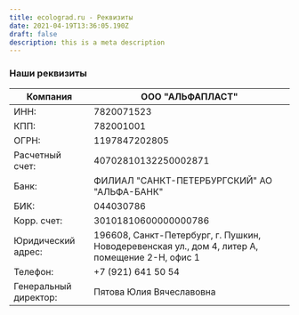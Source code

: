 ```yaml
---
title: ecolograd.ru - Реквизиты
date: 2021-04-19T13:36:05.190Z
draft: false
description: this is a meta description
---
```

### Наши реквизиты

| Компания              | ООО "АЛЬФАПЛАСТ"                                                                               |
| --------------------- | ---------------------------------------------------------------------------------------------- |
| ИНН:                  | 7820071523                                                                                     |
| КПП:                  | 782001001                                                                                      |
| ОГРН:                 | 1197847202805                                                                                  |
| Расчетный счет:       | 40702810132250002871                                                                           |
| Банк:                 | ФИЛИАЛ "САНКТ-ПЕТЕРБУРГСКИЙ" АО "АЛЬФА-БАНК"                                                   |
| БИК:                  | 044030786                                                                                      |
| Корр. счет:           | 30101810600000000786                                                                           |
| Юридический адрес:    | 196608, Санкт-Петербург, г. Пушкин, Новодеревенская ул., дом 4, литер А, помещение 2-Н, офис 1 |
| Телефон:              | +7 (921) 641 50 54                                                                             |
| Генеральный директор: | Пятова Юлия Вячеславовна                                                                       |